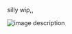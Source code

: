 silly wip,,

![image description](https://cdn.discordapp.com/attachments/987688543394607186/1165214301049585765/32977788c8a59f853abb63619884a824.jpg?ex=65460962&is=65339462&hm=c724ccecdd7a113d48ae53396201e60b43f6db90019181a58136eaf953e6eccf&)